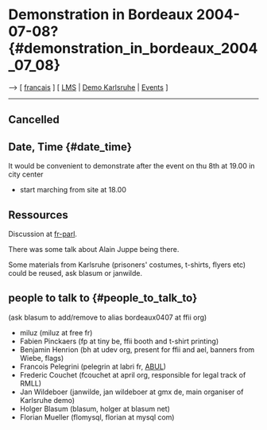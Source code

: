 # Demonstration in Bordeaux 2004-07-08? {#demonstration_in_bordeaux_2004_07_08}

\--\> \[ [ francais](DemoBordeaux0407Fr "wikilink") \] \[ [
LMS](RencontresMondiales04En "wikilink") \| [ Demo
Karlsruhe](DemoKarlsruhe04En "wikilink") \| [
Events](SwpatpenmiEn "wikilink") \]

------------------------------------------------------------------------

## Cancelled

## Date, Time {#date_time}

It would be convenient to demonstrate after the event on thu 8th at
19.00 in city center

-   start marching from site at 18.00

## Ressources

Discussion at
[fr-parl](http://lists.ffii.org/mailman/listinfo/fr-parl/ "wikilink").

There was some talk about Alain Juppe being there.

Some materials from Karlsruhe (prisoners\' costumes, t-shirts, flyers
etc) could be reused, ask blasum or janwilde.

## people to talk to {#people_to_talk_to}

(ask blasum to add/remove to alias bordeaux0407 at ffii org)

-   miluz (miluz at free fr)
-   Fabien Pinckaers (fp at tiny be, ffii booth and t-shirt printing)
-   Benjamin Henrion (bh at udev org, present for ffii and ael, banners
    from Wiebe, flags)
-   Francois Pelegrini (pelegrin at labri fr,
    [ABUL](http://www.abul.org/ "wikilink"))
-   Frederic Couchet (fcouchet at april org, responsible for legal track
    of RMLL)
-   Jan Wildeboer (janwilde, jan wildeboer at gmx de, main organiser of
    Karlsruhe demo)
-   Holger Blasum (blasum, holger at blasum net)
-   Florian Mueller (flomysql, florian at mysql com)
